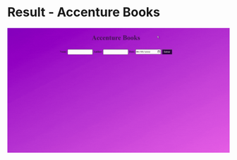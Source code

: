 # Result - Accenture Books


<div align="center">
  <img src="./public/app.gif" margin="10px" width="700" alt="app"/>
</div>
